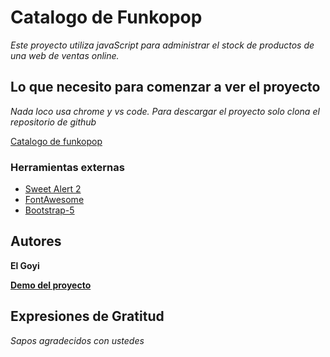 # Catalogo de Funkopop

_Este proyecto utiliza javaScript para administrar el stock de productos de una web de ventas online._

## Lo que necesito para comenzar a ver el proyecto
_Nada loco usa chrome y vs code. Para descargar el proyecto solo clona el repositorio de github_

[Catalogo de funkopop](Repositorio)

### Herramientas externas
- [Sweet Alert 2]()
- [FontAwesome]()
- [Bootstrap-5]()

## Autores
 __El Goyi__

[**Demo del proyecto**]()

## Expresiones de Gratitud

_Sapos agradecidos con ustedes_